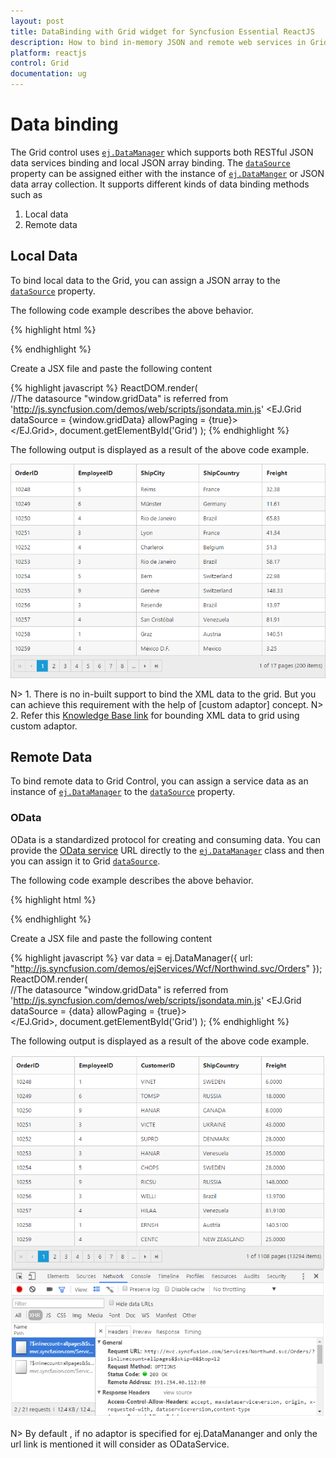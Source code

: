 ```yaml
---
layout: post
title: DataBinding with Grid widget for Syncfusion Essential ReactJS
description: How to bind in-memory JSON and remote web services in Grid
platform: reactjs
control: Grid
documentation: ug
--- 
```

# Data binding

The Grid control uses [`ej.DataManager`](http://helpjs.syncfusion.com/js/datamanager/overview# "ej.DataManager") which supports both RESTful JSON data services binding and local JSON array binding.  The [`dataSource`](http://help.syncfusion.com/api/js/ejgrid#members:datasource "dataSource") property can be assigned either with the instance of [`ej.DataManger`](http://help.syncfusion.com/api/js/ejdatamanager# "ej.DataManager") or JSON data array collection. It supports different kinds of data binding methods such as

1. Local data
2. Remote data

## Local Data

To bind local data to the Grid, you can assign a JSON array to the [`dataSource`](http://help.syncfusion.com/api/js/ejgrid#members:datasource "dataSource") property.

The following code example describes the above behavior.

{% highlight html %}
<div id="Grid"></div>
<script type="text/babel" src="app.jsx">
</script>
{% endhighlight %}

Create a JSX file and paste the following content

{% highlight javascript %}
        ReactDOM.render(   
                //The datasource "window.gridData" is referred from 'http://js.syncfusion.com/demos/web/scripts/jsondata.min.js'
	<EJ.Grid dataSource = {window.gridData} allowPaging = {true}>
         <columns>
                <column field="OrderID" />
                <column field="EmployeeID" />
                <column field="ShipCity" />
                <column field="ShipCountry" />
                <column field="Freight" />
         </columns>            
        </EJ.Grid>,
          document.getElementById('Grid')
        );
{% endhighlight %}


The following output is displayed as a result of the above code example.

![](dataBinding_images/dataBinding_img1.png)


N> 1. There is no in-built support to bind the XML data to the grid. But you can achieve this requirement with the help of [custom adaptor] concept. 
N> 2. Refer this [Knowledge Base link](http://www.syncfusion.com/kb/3377/how-to-process-xml-data-from-server-using-datamanager-and-bound-to-grid#) for bounding XML data to grid using custom adaptor. 

## Remote Data

To bind remote data to Grid Control, you can assign a service data as an instance of [`ej.DataManager`](http://help.syncfusion.com/api/js/ejdatamanager# "DataManager") to the [`dataSource`](http://help.syncfusion.com/api/js/ejgrid#members:datasource "dataSource") property.

### OData

OData is a standardized protocol for creating and consuming data. You can provide the [OData service](http://www.odata.org/#) URL directly to the [`ej.DataManager`](http://help.syncfusion.com/api/js/ejdatamanager# "DataManager") class and then you can assign it to Grid [`dataSource`](http://help.syncfusion.com/api/js/ejgrid#members:datasource "datasource").

The following code example describes the above behavior.

{% highlight html %}
<div id="Grid"></div>
<script type="text/babel" src="app.jsx">
</script>
{% endhighlight %}

Create a JSX file and paste the following content

{% highlight javascript %}
        var data = ej.DataManager({
                        url: "http://js.syncfusion.com/demos/ejServices/Wcf/Northwind.svc/Orders"
	                });
        ReactDOM.render(   
                //The datasource "window.gridData" is referred from 'http://js.syncfusion.com/demos/web/scripts/jsondata.min.js'
        <EJ.Grid dataSource = {data} allowPaging = {true}>
         <columns>
                <column field="OrderID" />
                <column field="EmployeeID" />
                <column field="ShipCity" />
                <column field="ShipCountry" />
                <column field="Freight" />
         </columns>                
        </EJ.Grid>,
          document.getElementById('Grid')
        );
{% endhighlight %}

The following output is displayed as a result of the above code example.

![](dataBinding_images/dataBinding_img2.png)

N> By default , if no adaptor is specified for ej.DataMananger and only the url link is mentioned it will consider as ODataService.